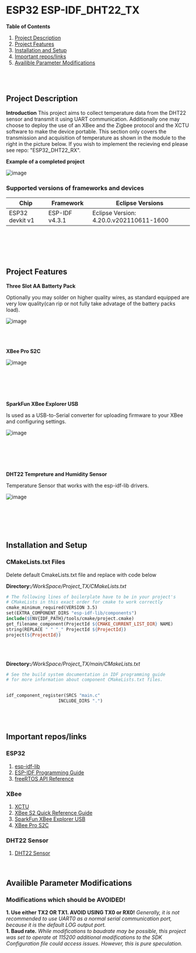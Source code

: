 # ESP32 ESP-IDF_DHT22_TX

**Table of Contents** 
1. [Project Description](#pd-id)
1. [Project Features](#pf-id)
1. [Installation and Setup](#ps-id)
1. [Important repos/links](#pm-id)
1. [Availible Parameter Modifications](#il-id)

<br>
<br>

<a id="pd-id"></a>

## Project Description  
**Introduction**
This project aims to collect temperature data from the DHT22 sensor and transmit it using UART communication. Additionally one may choose to deploy the use of an XBee and the Zigbee protocol and the XCTU software to make the device portable. This section only covers the transmission and acquisition of temperature as shown in the module to the right in the picture below. If you wish to implement the recieving end please see repo: "ESP32_DHT22_RX".

**Example of a completed project**

![image](https://github.com/rudi547317/ESP-IDF_DHT22_TX/assets/133919829/0d16897e-867d-4298-a99f-3b3447507038)

### Supported versions of frameworks and devices

| Chip                     | Framework          | Eclipse Versions                        |
|--------------------------|--------------------|-----------------------------------------|
| ESP32 devkit v1          | ESP-IDF v4.3.1     | Eclipse Version: 4.20.0.v202110611-1600 |

<br>
<br>
<br>
<br>


<a id="pf-id"></a>

## Project Features  

**Three Slot AA Batterty Pack**

Optionally you may solder on higher quality wires, as standard equipped are very low quality(can rip or not fully take advatage of the battery packs load). 

![image](https://m.media-amazon.com/images/I/51VFLAvzsRL.__AC_SY300_SX300_QL70_FMwebp_.jpg)
<br> 
<br> 
<br>
<br>


**XBee Pro S2C**

![image](https://github.com/rudi547317/ESP-IDF_DHT22_TX/assets/133919829/27fbb15a-7705-4963-ba7f-dab4af64a3c9)

<br>
<br>
<br> 
<br> 

**SparkFun XBee Explorer USB**

Is used as a USB-to-Serial converter for uploading firmware to your XBee and configuring settings.

![image](https://github.com/rudi547317/ESP-IDF_DHT22_TX/assets/133919829/679c8796-8a2c-4acc-bca1-7963bcdedd04)

<br>
<br>
<br> 
<br> 

**DHT22 Tempreture and Humidity Sensor**

Temperature Sensor that works with the esp-idf-lib drivers. 

![image](https://github.com/rudi547317/ESP-IDF_DHT22_TX/assets/133919829/195f775d-3174-41c5-9bdf-bc27a8100ce0)

<br>
<br>
<br> 
<br> 

<a id="ps-id"></a>

## Installation and Setup

### CMakeLists.txt Files
Delete default CmakeLists.txt file and replace with code below 

**Directory:**_/WorkSpace/Project_TX/CMakeLists.txt_

```Makefile
# The following lines of boilerplate have to be in your project's
# CMakeLists in this exact order for cmake to work correctly
cmake_minimum_required(VERSION 3.5)
set(EXTRA_COMPONENT_DIRS "esp-idf-lib/components")
include($ENV{IDF_PATH}/tools/cmake/project.cmake)
get_filename_component(ProjectId ${CMAKE_CURRENT_LIST_DIR} NAME)
string(REPLACE " " "_" ProjectId ${ProjectId})
project(${ProjectId})
```

<br>
<br> 

**Directory:**_/WorkSpace/Project_TX/main/CMakeLists.txt_

```Makefile
# See the build system documentation in IDF programming guide
# for more information about component CMakeLists.txt files.


idf_component_register(SRCS "main.c"
                    INCLUDE_DIRS ".")
```

<br>
<br>

<a id="il-id"></a>

## Important repos/links  
### ESP32
1. [esp-idf-lib](https://github.com/UncleRus/esp-idf-lib)
1. [ESP-IDF Programming Guide](https://docs.espressif.com/projects/esp-idf/en/latest/esp32/api-reference/index.html)
1. [freeRTOS API Reference](https://www.freertos.org/a00106.html)

### XBee
1. [XCTU](https://hub.digi.com/support/products/xctu/)
1. [XBee S2 Quick Reference Guide](https://www.tunnelsup.com/images/xbee.png)
1. [SparkFun XBee Explorer USB](https://www.sparkfun.com/products/11812)
1. [XBee Pro S2C](https://www.mouser.com/ProductDetail/DIGI/XB24CAWIT-001?qs=%2FPVulymFwT1u0cCwuRVF0g%3D%3D)

### DHT22 Sensor
1. [DHT22 Sensor](https://www.amazon.com/Aideepen-Digital-Temperature-Humidity-Replace/dp/B01IBBFOF0/ref=asc_df_B01IBBFOF0/?tag=hyprod-20&linkCode=df0&hvadid=312281654867&hvpos=&hvnetw=g&hvrand=7841827357427414658&hvpone=&hvptwo=&hvqmt=&hvdev=c&hvdvcmdl=&hvlocint=&hvlocphy=9028692&hvtargid=pla-566887873606&psc=1)

<br>

<a id="pm-id"></a>

## Availible Parameter Modifications  
### Modifications which should be AVOIDED!
**1. Use either TX2 OR TX1. AVOID USING TX0 or RX0!**
    _Generally, it is not recommended to use UART0 as a normal serial communication port, because it is the default LOG output port._
    <br>
**1. Baud rate.** _While modifications to baudrate may be possible, this project was set to operate at 115200 additional modifications to the SDK Configuration file could access issues. However, this is pure speculation._
<br>

